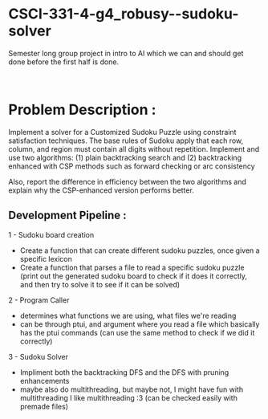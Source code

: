 # CSCI-331-4-g4_robusy--sudoku-solver
Semester long group project in intro to AI which we can and should get done before the first half is done.

<br>

# Problem Description : 
Implement a solver for a Customized Sudoku Puzzle using constraint satisfaction techniques. The base rules of Sudoku apply that each row, column, and region must contain all digits without repetition. Implement and use two algorithms: (1) plain backtracking search and (2) backtracking enhanced with CSP methods such as forward checking or arc consistency

Also, report the difference in efficiency between the two algorithms and explain why the CSP-enhanced version performs better.

## Development Pipeline :
1 - Sudoku board creation
- Create a function that can create different sudoku puzzles, once given a specific lexicon
- Create a function that parses a file to read a specific sudoku puzzle
(print out the generated sudoku board to check if it does it correctly, and then try to solve it to see if it can be solved)

2 - Program Caller
- determines what functions we are using, what files we're reading
- can be through ptui, and argument where you read a file which basically has the ptui commands
(can use the same method to check if we did it correctly)

3 - Sudoku Solver
- Impliment both the backtracking DFS and the DFS with pruning enhancements
- maybe also do multithreading, but maybe not, I might have fun with multithreading I like multithreading :3
(can be checked easily with premade files)
